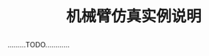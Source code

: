 <p style="font-size:30px ;font-weight: bolder;  text-align:center""> 机械臂仿真实例说明 </p>

.........TODO............
